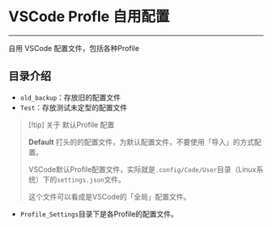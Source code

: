 # VSCode Profle 自用配置

---

自用 VSCode 配置文件，包括各种Profile


## 目录介绍

* `old_backup`：存放旧的配置文件
* `Test`：存放测试未定型的配置文件
> [!tip] 关于 默认Profile 配置
>
> **Default** 打头的的配置文件，为默认配置文件，不要使用「导入」的方式配置。
>
> VSCode默认Profile配置文件，实际就是`.config/Code/User`目录（Linux系统）下的`settings.json`文件。
>
> 这个文件可以看成是VSCode的「全局」配置文件。
* `Profile_Settings`目录下是各Profile的配置文件。
